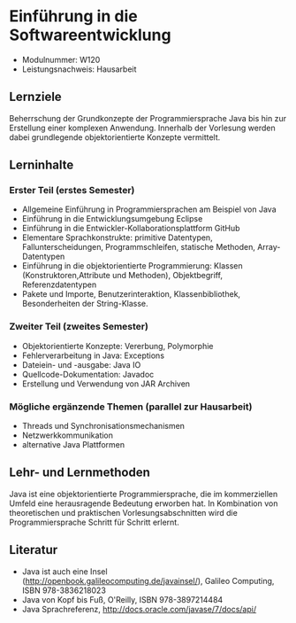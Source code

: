 # Einführung in die Softwareentwicklung
- Modulnummer: W120
- Leistungsnachweis: Hausarbeit

## Lernziele
Beherrschung der Grundkonzepte der Programmiersprache Java bis hin zur Erstellung einer komplexen Anwendung. Innerhalb der Vorlesung werden dabei grundlegende objektorientierte Konzepte vermittelt.

## Lerninhalte

### Erster Teil (erstes Semester)
- Allgemeine Einführung in Programmiersprachen am Beispiel von Java
- Einführung in die Entwicklungsumgebung Eclipse
- Einführung in die Entwickler-Kollaborationsplattform GitHub
- Elementare Sprachkonstrukte: primitive Datentypen, Fallunterscheidungen, Programmschleifen, statische Methoden, Array-Datentypen
- Einführung in die objektorientierte Programmierung: Klassen (Konstruktoren,Attribute und Methoden), Objektbegriff, Referenzdatentypen
- Pakete und Importe, Benutzerinteraktion, Klassenbibliothek, Besonderheiten der String-Klasse.

### Zweiter Teil (zweites Semester)
- Objektorientierte Konzepte: Vererbung, Polymorphie
- Fehlerverarbeitung in Java: Exceptions
- Dateiein- und -ausgabe: Java IO
- Quellcode-Dokumentation: Javadoc
- Erstellung und Verwendung von JAR Archiven

### Mögliche ergänzende Themen (parallel zur Hausarbeit)
- Threads und Synchronisationsmechanismen
- Netzwerkkommunikation
- alternative Java Plattformen

## Lehr- und Lernmethoden
Java ist eine objektorientierte Programmiersprache, die im kommerziellen Umfeld eine herausragende Bedeutung erworben hat. In Kombination von theoretischen und praktischen Vorlesungsabschnitten wird die Programmiersprache Schritt für Schritt erlernt.

## Literatur
- Java ist auch eine Insel (http://openbook.galileocomputing.de/javainsel/), Galileo Computing, ISBN 978-3836218023
- Java von Kopf bis Fuß, O'Reilly, ISBN 978-3897214484
- Java Sprachreferenz, http://docs.oracle.com/javase/7/docs/api/
